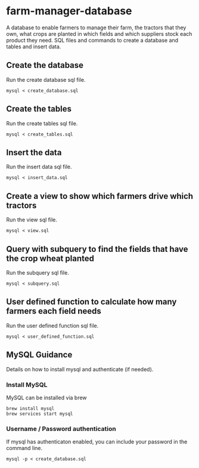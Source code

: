 # farm-manager-database

A database to enable farmers to manage their farm, the tractors that they own, what crops are planted in which fields and which suppliers stock each product they need.
SQL files and commands to create a database and tables and insert data.

## Create the database

Run the create database sql file.

```
mysql < create_database.sql
```

## Create the tables

Run the create tables sql file.

```
mysql < create_tables.sql
```

## Insert the data

Run the insert data sql file.

```
mysql < insert_data.sql
```

## Create a view to show which farmers drive which tractors

Run the view sql file.

```
mysql < view.sql
```

## Query with subquery to find the fields that have the crop wheat planted

Run the subquery sql file.

```
mysql < subquery.sql
```

## User defined function to calculate how many farmers each field needs

Run the user defined function sql file.

```
mysql < user_defined_function.sql
```

## MySQL Guidance

Details on how to install mysql and authenticate (if needed).

### Install MySQL

MySQL can be installed via brew

```
brew install mysql
brew services start mysql
```

### Username / Password authentication

If mysql has authenticaton enabled, you can include your password in the command line.

```
mysql -p < create_database.sql
```
